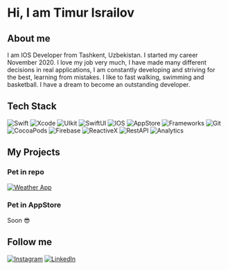 # Hi, I am Timur Israilov

## About me
I am IOS Developer from Tashkent, Uzbekistan. I started my career November 2020. I love my job very much, I have made many different decisions in real applications, I am constantly developing and striving for the best, learning from mistakes. I like to fast walking, swimming and basketball. I have a dream to become an outstanding developer.

## Tech Stack
![Swift](https://img.shields.io/badge/Swift-black?style=for-the-badge&logo=Swift&logoColor=F05138)
![Xcode](https://img.shields.io/badge/Xcode-black?style=for-the-badge&logo=Xcode&logoColor=147EFB)
![UIkit](https://img.shields.io/badge/UIkit-black?style=for-the-badge&logo=UIkit&logoColor=2396F3)
![SwiftUI](https://img.shields.io/badge/Swift%20UI-black?style=for-the-badge&logo=Swift&logoColor=2396F3)
![IOS](https://img.shields.io/badge/IOS-black?style=for-the-badge&logo=IOS&logoColor=4169E1)
![AppStore](https://img.shields.io/badge/AppStore-black?style=for-the-badge&logo=AppStore&logoColor=0D96F6)
![Frameworks](https://img.shields.io/badge/MVC%2C%20MVVM%2C%20VIPER%2C%20MVP%20and%20others-black?style=for-the-badge)
![Git](https://img.shields.io/badge/Git-black?style=for-the-badge&logo=Git&logoColor=F05032)
![CocoaPods](https://img.shields.io/badge/CocoaPods-black?style=for-the-badge&logo=CocoaPods&logoColor=EE3322)
![Firebase](https://img.shields.io/badge/Firebase-black?style=for-the-badge&logo=Firebase&logoColor=FFCA28)
![ReactiveX](https://img.shields.io/badge/RxSwift%2C%20Combine%2C%20Custom%20Observers-black?style=for-the-badge&logo=ReactiveX&logoColor=B7178C)
![RestAPI](https://img.shields.io/badge/Rest%20API-black?style=for-the-badge)
![Analytics](https://img.shields.io/badge/Google%20Analytics%2C%20Crashlytics%2C%20Facebook%20Analytics%2C%20%20Yandex%20Metrica-black?style=for-the-badge&logo=Google%20Analytics&logoColor=FF4F64)

## My Projects 

### Pet in repo
[![Weather App](https://img.shields.io/badge/My%20first%20Project%20-%20Weather%20App-black?style=for-the-badge)](https://github.com/timis25/Weather_App)

### Pet in AppStore
Soon 😎

## Follow me
[![Instagram](https://img.shields.io/badge/Instagram-black?style=for-the-badge&logo=Instagram&logoColor=E4405F)](https://www.instagram.com/timis2501/)
[![LinkedIn](https://img.shields.io/badge/LinkedIn-black?style=for-the-badge&logo=LinkedIn&logoColor=0A66C2)](https://www.linkedin.com/in/timur-israilov-766929214/)
